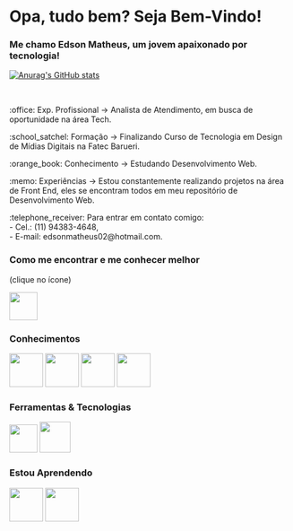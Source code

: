 # Opa, tudo bem? Seja Bem-Vindo!
### Me chamo Edson Matheus, um jovem apaixonado por tecnologia!      

[![Anurag's GitHub stats](https://github-readme-stats.vercel.app/api?username=ed-matheus&show_icons=true&theme=transparent)](https://github.com/anuraghazra/github-readme-stats)

<br>
<p>:office: Exp. Profissional -> Analista de Atendimento, em busca de oportunidade na área Tech.</p>
<p>:school_satchel: Formação -> Finalizando Curso de Tecnologia em Design de Mídias Digitais na Fatec Barueri.</p>
<p>:orange_book: Conhecimento -> Estudando Desenvolvimento Web.</p>
<p>:memo: Experiências -> Estou constantemente realizando projetos na área de Front End, eles se encontram todos em meu repositório de Desenvolvimento Web.</p>
<p>:telephone_receiver: Para entrar em contato comigo:<br>
    - Cel.: (11) 94383-4648,<br>
    - E-mail: edsonmatheus02@hotmail.com.</p>

### Como me encontrar e me conhecer melhor 
<p>(clique no ícone)</p>
<a href="https://www.linkedin.com/in/edson-matheus-b5a0171ba/" target="_blank">
<img src="https://cdn.jsdelivr.net/gh/devicons/devicon/icons/linkedin/linkedin-original.svg" href="https://www.linkedin.com/in/edson-matheus-b5a0171ba/" height=50px weight=50px />
</a>

### Conhecimentos
<div>
    <img src="https://cdn.jsdelivr.net/gh/devicons/devicon/icons/html5/html5-original.svg" width="60" />      
    <img src="https://cdn.jsdelivr.net/gh/devicons/devicon/icons/css3/css3-original.svg" width="60" />
    <img src="https://cdn.jsdelivr.net/gh/devicons/devicon/icons/javascript/javascript-original.svg" width="60" />
    <img src="https://cdn.jsdelivr.net/gh/devicons/devicon/icons/php/php-original.svg" width="60" />
</div>

### Ferramentas & Tecnologias
<div>
    <img src="https://cdn.jsdelivr.net/gh/devicons/devicon/icons/git/git-original.svg" height=50px weight="55" />
    <img src="https://cdn.jsdelivr.net/gh/devicons/devicon/icons/bootstrap/bootstrap-original.svg" width="55" />
</div>

### Estou Aprendendo
<div>
    <img src="https://cdn.jsdelivr.net/gh/devicons/devicon/icons/typescript/typescript-original.svg" width="60" />
    <img src="https://cdn.jsdelivr.net/gh/devicons/devicon/icons/angularjs/angularjs-plain.svg" width="60" />
</div>
